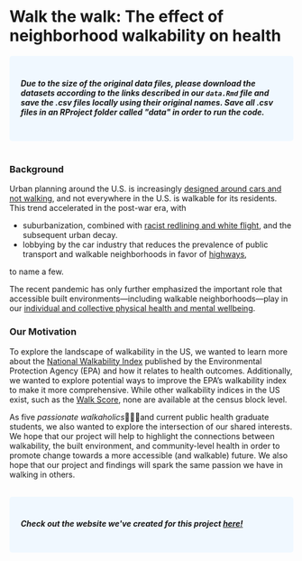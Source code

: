 # Walk the walk: The effect of neighborhood walkability on health

<style>
div.blue { background-color:aliceblue; border-radius: 5px; padding: 20px;}
</style>
<div class = "blue">

##### Due to the size of the original data files, please download the datasets according to the links described in our `data.Rmd` file and save the .csv files locally using their original names. Save all .csv files in an RProject folder called "data" in order to run the code.
</div>

<br>

### Background
Urban planning around the U.S. is increasingly [designed around cars and not walking](https://www.vox.com/features/23191527/urban-planning-friendship-houston-cars-loneliness), and not everywhere in the U.S. is walkable for its residents. This trend accelerated in the post-war era, with 

* suburbanization, combined with [racist redlining and white flight](https://theecologist.org/2016/mar/07/racist-housing-how-postwar-suburban-development-led-todays-inner-city-lead-poisoning), and the subsequent urban decay.
* lobbying by the car industry that reduces the prevalence of public transport and walkable neighborhoods in favor of [highways](https://islandpress.org/books/autonorama),

to name a few.

The recent pandemic has only further emphasized the important role that accessible built environments—including walkable neighborhoods—play in our [individual and collective physical health and mental wellbeing](https://phys.org/news/2022-01-inclusion-walkability-key-rebuilding-cities.html). 

### Our Motivation
To explore the landscape of walkability in the US, we wanted to learn more about the [National Walkability Index](https://www.epa.gov/smartgrowth/smart-location-mapping#walkdability) published by the Environmental Protection Agency (EPA) and how it relates to health outcomes. Additionally, we wanted to explore potential ways to improve the EPA’s walkability index to make it more comprehensive. While other walkability indices in the US exist, such as the [Walk Score](https://www.mdpi.com/2071-1050/14/17/10933), none are available at the census block level.

As five *passionate walkaholics*🚶🏻‍♂️and current public health graduate students, we also wanted to explore the intersection of our shared interests. We hope that our project will help to highlight the connections between walkability, the built environment, and community-level health in order to promote change towards a more accessible (and walkable) future. We also hope that our project and findings will spark the same passion we have in walking in others.

<br>

<style>
div.blue { background-color:aliceblue; border-radius: 5px; padding: 20px;}
</style>
<div class = "blue">

##### Check out the website we've created for this project [here!](walkability.github.io)

</div>

<br>

